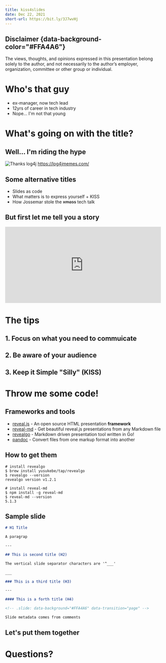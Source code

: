 ```yaml
---
title: kiss4slides
date: Dec 22, 2021
short-url: https://bit.ly/3J7wvHj
---
```


## Disclaimer {data-background-color="#FFA4A6"}

The views, thoughts, and opinions expressed in this presentation belong solely
to the author, and not necessarily to the author’s employer, organization,
committee or other group or individual.

# Who's that guy

- ex-manager, now tech lead <!-- I miss you guys, truly --> 
- 12yrs of career in tech industry
- Nope... I'm not that young

# What's going on with the title?

## Well... I'm riding the hype

![Thanks log4j](https://dl.airtable.com/.attachments/5817215f5586dc38c45bb85fc910138a/1c924bb5/5y8dqp.jpg)
<https://log4jmemes.com/>

## Some alternative titles

- Slides as code
- What matters is to express yourself + KISS
- How Jossemar stole the ~~xmass~~ tech talk

## But first let me tell you a story

<div style='position:relative; padding-bottom:calc(40% + 44px)'><iframe src='https://gfycat.com/ifr/GenerousValuableGermanshorthairedpointer?controls=0' frameborder='0' scrolling='no' width='100%' height='100%' style='position:absolute;top:0;left:0;'></iframe></div>

# The tips

## 1. Focus on what you need to commuicate

## 2. Be aware of your audience

## 3. Keep it Simple "Silly" (KISS)

# Throw me some code!

## Frameworks and tools

- [reveal.js](https://revealjs.com/) - An open source HTML presentation **framework**
- [reveal-md](https://github.com/webpro/reveal-md) - Get beautiful reveal.js presentations from any Markdown file
- [revealgo](https://github.com/yusukebe/revealgo) - Markdown driven presentation tool written in Go!
- [pandoc](https://pandoc.org/) - Convert files from one markup format into another

## How to get them

```shell
# install revealgo
$ brew install yusukebe/tap/revealgo
$ revealgo --version
revealgo version v1.2.1
```

```shell
# install reveal-md
$ npm install -g reveal-md
$ reveal-md --version
5.1.3
```

## Sample slide

```markdown
# H1 Title

A paragrap

---

## This is second title (H2)

The vertical slide separator characters are '^___'

___

### This is a third title (H3)

---

#### This is a forth title (H4)

<!-- .slide: data-background="#FFA4A6" data-transition="page" -->

Slide metadata comes from comments

```

## Let's put them together

# Questions?
